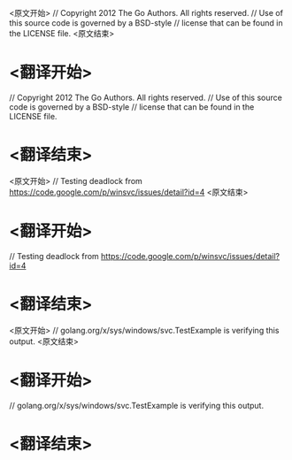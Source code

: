 
<原文开始>
// Copyright 2012 The Go Authors. All rights reserved.
// Use of this source code is governed by a BSD-style
// license that can be found in the LICENSE file.
<原文结束>

# <翻译开始>
// Copyright 2012 The Go Authors. All rights reserved.
// Use of this source code is governed by a BSD-style
// license that can be found in the LICENSE file.
# <翻译结束>


<原文开始>
// Testing deadlock from https://code.google.com/p/winsvc/issues/detail?id=4
<原文结束>

# <翻译开始>
// Testing deadlock from https://code.google.com/p/winsvc/issues/detail?id=4
# <翻译结束>


<原文开始>
// golang.org/x/sys/windows/svc.TestExample is verifying this output.
<原文结束>

# <翻译开始>
// golang.org/x/sys/windows/svc.TestExample is verifying this output.
# <翻译结束>


